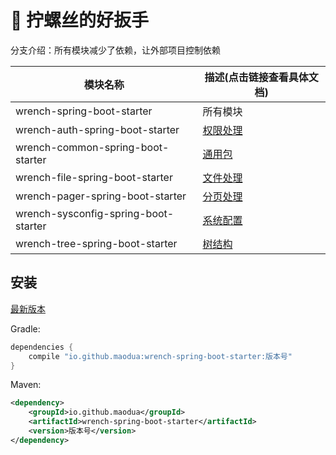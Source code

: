 # 🔧 拧螺丝的好扳手
分支介绍：所有模块减少了依赖，让外部项目控制依赖

| 模块名称                                 | 描述(点击链接查看具体文档)                                          |
|--------------------------------------|---------------------------------------------------------|
| wrench-spring-boot-starter           | 所有模块                                                    |
| wrench-auth-spring-boot-starter      | [权限处理](/wrench-auth-spring-boot-starter/README.md)      |
| wrench-common-spring-boot-starter    | [通用包](/wrench-common-spring-boot-starter/README.md)     |
| wrench-file-spring-boot-starter      | [文件处理](/wrench-file-spring-boot-starter/README.md)      |
| wrench-pager-spring-boot-starter     | [分页处理](/wrench-pager-spring-boot-starter/README.md)     |
| wrench-sysconfig-spring-boot-starter | [系统配置](/wrench-sysconfig-spring-boot-starter/README.md) |
| wrench-tree-spring-boot-starter      | [树结构](/wrench-tree-spring-boot-starter/README.md)       |

## 安装
[最新版本](https://mvnrepository.com/artifact/io.github.maodua/wrench-spring-boot-starter)

Gradle:
```groovy
dependencies {
    compile "io.github.maodua:wrench-spring-boot-starter:版本号"
}
```
Maven:
```xml
<dependency>
    <groupId>io.github.maodua</groupId>
    <artifactId>wrench-spring-boot-starter</artifactId>
    <version>版本号</version>
</dependency>
```


